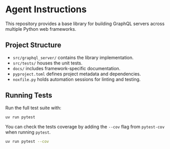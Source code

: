 # Agent Instructions

This repository provides a base library for building GraphQL servers across multiple Python web frameworks.

## Project Structure
- `src/graphql_server/` contains the library implementation.
- `src/tests/` houses the unit tests.
- `docs/` includes framework-specific documentation.
- `pyproject.toml` defines project metadata and dependencies.
- `noxfile.py` holds automation sessions for linting and testing.

## Running Tests

Run the full test suite with:

```bash
uv run pytest
```

You can check the tests coverage by adding the `--cov` flag from `pytest-cov` when running `pytest`.

```bash
uv run pytest --cov
```
